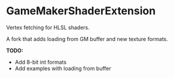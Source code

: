 # GameMakerShaderExtension
 Vertex fetching for HLSL shaders.

 A fork that adds loading from GM buffer and new texture formats.

 __TODO:__
 - Add 8-bit int formats
 - Add examples with loading from buffer
